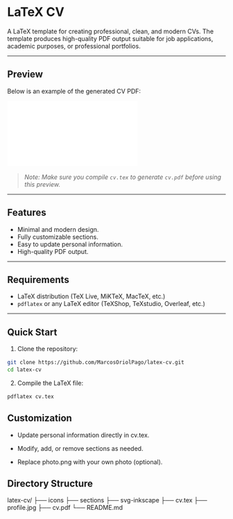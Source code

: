 # LaTeX CV

A LaTeX template for creating professional, clean, and modern CVs. The template produces high-quality PDF output suitable for job applications, academic purposes, or professional portfolios.

---

## Preview

Below is an example of the generated CV PDF:

![CV Preview](cv.pdf)  

> *Note: Make sure you compile `cv.tex` to generate `cv.pdf` before using this preview.*

---

## Features

- Minimal and modern design.
- Fully customizable sections.
- Easy to update personal information.
- High-quality PDF output.

---

## Requirements

- LaTeX distribution (TeX Live, MiKTeX, MacTeX, etc.)
- `pdflatex` or any LaTeX editor (TeXShop, TeXstudio, Overleaf, etc.)

---

## Quick Start

1. Clone the repository:

```bash
git clone https://github.com/MarcosOriolPago/latex-cv.git
cd latex-cv
```

2. Compile the LaTeX file:
```bash
pdflatex cv.tex
```

## Customization

- Update personal information directly in cv.tex.

- Modify, add, or remove sections as needed.

- Replace photo.png with your own photo (optional).


## Directory Structure
latex-cv/
├── icons
├── sections
├── svg-inkscape
├── cv.tex
├── profile.jpg
├── cv.pdf
└── README.md 